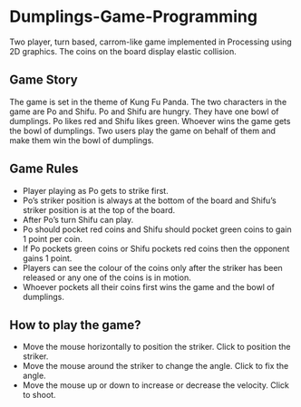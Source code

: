 # Dumplings-Game-Programming
Two player, turn based, carrom-like game implemented in Processing using 2D graphics. The coins on the board display elastic collision.

## Game Story
The game is set in the theme of Kung Fu Panda. The two characters in the game are Po and Shifu. Po and Shifu are hungry. They have one bowl of dumplings. Po likes red and Shifu likes green. Whoever wins the game gets the bowl of dumplings. Two users play the game on behalf of them and make them win the bowl of dumplings.

## Game Rules
- Player playing as Po gets to strike first.
- Po’s striker position is always at the bottom of the board and Shifu’s striker position is at the top of the board.
- After Po’s turn Shifu can play.
- Po should pocket red coins and Shifu should pocket green coins to gain 1 point per coin.
- If Po pockets green coins or Shifu pockets red coins then the opponent gains 1 point.
- Players can see the colour of the coins only after the striker has been released or any one of the coins is in motion.
- Whoever pockets all their coins first wins the game and the bowl of dumplings.

## How to play the game?
- Move the mouse horizontally to position the striker. Click to position the striker.
- Move the mouse around the striker to change the angle. Click to fix the angle.
- Move the mouse up or down to increase or decrease the velocity. Click to shoot.

